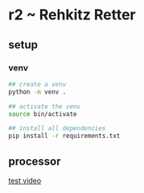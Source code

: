 # r2 ~ Rehkitz Retter

## setup 

### venv

``` sh
## create a venv
python -m venv .

## activate the venv
source bin/activate

## install all dependencies
pip install -r requirements.txt
```


## processor

[test video](https://cloud.schreifuchs.ch/s/6YL8GaMR7bjgPSP)

